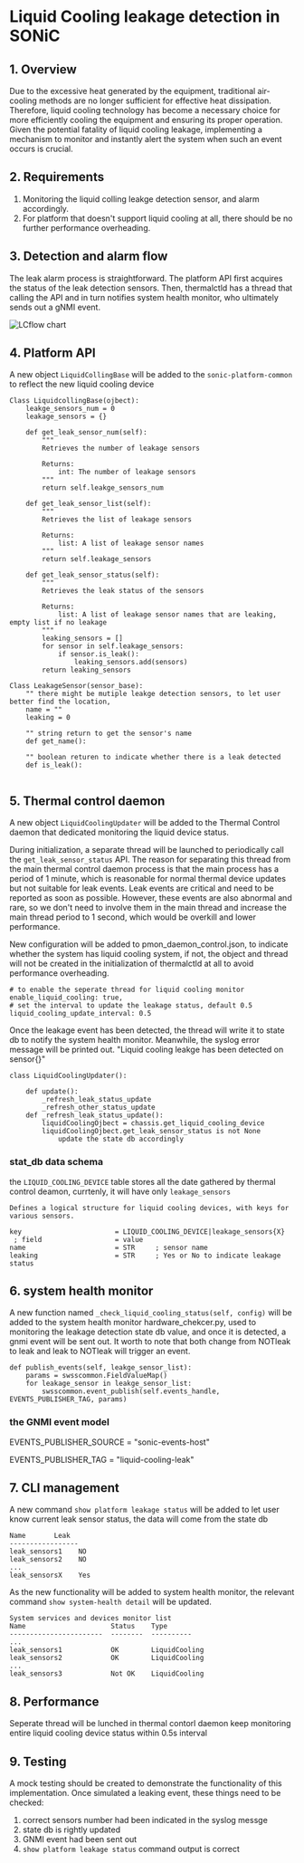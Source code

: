 # Liquid Cooling leakage detection in SONiC

## 1. Overview

Due to the excessive heat generated by the equipment, traditional air-cooling methods are no longer sufficient for effective heat dissipation. Therefore, liquid cooling technology has become a necessary choice for more efficiently cooling the equipment and ensuring its proper operation. Given the potential fatality of liquid cooling leakage, implementing a mechanism to monitor and instantly alert the system when such an event occurs is crucial.

## 2. Requirements
1. Monitoring the liquid colling leakge detection sensor, and alarm accordingly.
2. For platform that doesn't support liquid cooling at all, there should be no further performance overheading.

## 3. Detection and alarm flow
The leak alarm process is straightforward. The platform API first acquires the status of the leak detection sensors. Then, thermalctld has a thread that calling the API and in turn notifies system health monitor, who ultimately sends out a gNMI event.

![LCflow chart](https://github.com/sonic-net/SONiC/blob/73f11eb7ad058b214d745e9ef728b8319574edbe/images/bmc/leakage_detection_flow.png)

## 4. Platform API
A new object `LiquidCollingBase` will be added to the `sonic-platform-common` to reflect the new liquid cooling device

```
Class LiquidcollingBase(ojbect):
    leakge_sensors_num = 0
    leakage_sensors = {}

    def get_leak_sensor_num(self):
        """
        Retrieves the number of leakage sensors

        Returns:
            int: The number of leakage sensors
        """
        return self.leakge_sensors_num

    def get_leak_sensor_list(self):
        """
        Retrieves the list of leakage sensors

        Returns:
            list: A list of leakage sensor names
        """
        return self.leakage_sensors

    def get_leak_sensor_status(self):
        """
        Retrieves the leak status of the sensors

        Returns:
            list: A list of leakage sensor names that are leaking, empty list if no leakage
        """
        leaking_sensors = []
        for sensor in self.leakage_sensors:
            if sensor.is_leak():
                leaking_sensors.add(sensors)
        return leaking_sensors

Class LeakageSensor(sensor_base):
    "" there might be mutiple leakge detection sensors, to let user better find the location, 
    name = ""
    leaking = 0

    "" string return to get the sensor's name
    def get_name():

    "" boolean returen to indicate whether there is a leak detected
    def is_leak():
    
```

## 5. Thermal control daemon
A new object `LiquidCoolingUpdater` will be added to the Thermal Control daemon that dedicated monitoring the liquid device status.

During initialization, a separate thread will be launched to periodically call the `get_leak_sensor_status` API. The reason for separating this thread from the main thermal control daemon process is that the main process has a period of 1 minute, which is reasonable for normal thermal device updates but not suitable for leak events. Leak events are critical and need to be reported as soon as possible. However, these events are also abnormal and rare, so we don't need to involve them in the main thread and increase the main thread period to 1 second, which would be overkill and lower performance.

New configuration will be added to pmon_daemon_control.json, to indicate whether the system has liquid cooling system, if not, the object and thread will not be created in the initialization of thermalctld at all to avoid performance overheading.
```
# to enable the seperate thread for liquid cooling monitor
enable_liquid_cooling: true,
# set the interval to update the leakage status, default 0.5
liquid_cooling_update_interval: 0.5
```

Once the leakage event has been detected, the thread will write it to state db to notify the system health monitor. Meanwhile, the syslog error message will be printed out.
"Liquid cooling leakge has been detected on sensor{}"

```
class LiquidCoolingUpdater():

    def update():
        _refresh_leak_status_update
        _refresh_other_status_update
    def _refresh_leak_status_update():
        liquidCoolingOjbect = chassis.get_liquid_cooling_device
        liquidCoolingOjbect.get_leak_sensor_status is not None
            update the state db accordingly
```

### stat_db data schema 
the `LIQUID_COOLING_DEVICE` table stores all the date gathered by thermal control deamon, currtenly, it will have only `leakage_sensors`

```
Defines a logical structure for liquid cooling devices, with keys for various sensors.

key                       = LIQUID_COOLING_DEVICE|leakage_sensors{X}
 ; field                  = value
name                      = STR     ; sensor name
leaking                   = STR     ; Yes or No to indicate leakage status
```

## 6. system health monitor
A new function named `_check_liquid_cooling_status(self, config)` will be added to the system health monitor hardware_chekcer.py, used to monitoring the leakage detection state db value, and once it is detected, a gnmi event will be sent out.
It worth to note that both change from NOTleak to leak and leak to NOTleak will trigger an event.

```
def publish_events(self, leakge_sensor_list):
    params = swsscommon.FieldValueMap()
    for leakage_sensor in leakge_sensor_list:
        swsscommon.event_publish(self.events_handle, EVENTS_PUBLISHER_TAG, params)
```

### the GNMI event model
EVENTS_PUBLISHER_SOURCE = "sonic-events-host"

EVENTS_PUBLISHER_TAG = "liquid-cooling-leak"

## 7. CLI management
A new command `show platform leakage status` will be added to let user know current leak sensor status, the data will come from the state db
```
Name       Leak  
-----------------
leak_sensors1    NO   
leak_sensors2    NO   
...
leak_sensorsX    Yes   
```

As the new functionality will be added to system health monitor, the relevant command `show system-health detail` will be updated.
```
System services and devices monitor list
Name                     Status    Type
-----------------------  --------  ----------
...
leak_sensors1            OK        LiquidCooling
leak_sensors2            OK        LiquidCooling
...
leak_sensors3            Not OK    LiquidCooling
```

## 8. Performance
Seperate thread will be lunched in thermal contorl daemon keep monitoring entire liquid cooling device status within 0.5s interval

## 9. Testing
A mock testing should be created to demonstrate the functionality of this implementation. Once simulated a leaking event, these things need to be checked:
1. correct sensors number had been indicated in the syslog messge
2. state db is rightly updated 
3. GNMI event had been sent out
4. `show platform leakage status` command output is correct
